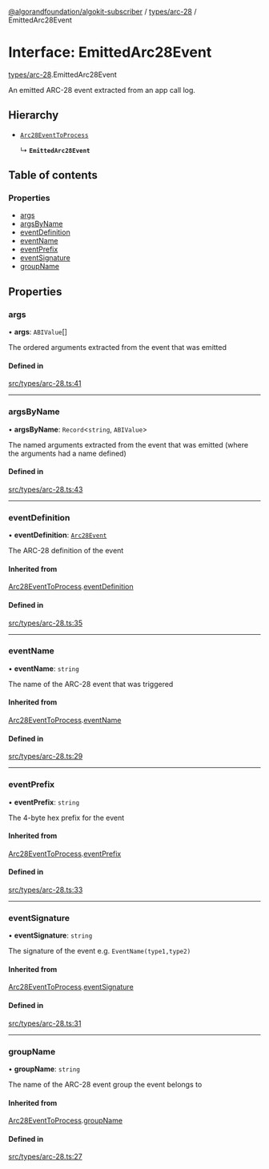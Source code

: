 [@algorandfoundation/algokit-subscriber](../README.md) / [types/arc-28](../modules/types_arc_28.md) / EmittedArc28Event

# Interface: EmittedArc28Event

[types/arc-28](../modules/types_arc_28.md).EmittedArc28Event

An emitted ARC-28 event extracted from an app call log.

## Hierarchy

- [`Arc28EventToProcess`](types_arc_28.Arc28EventToProcess.md)

  ↳ **`EmittedArc28Event`**

## Table of contents

### Properties

- [args](types_arc_28.EmittedArc28Event.md#args)
- [argsByName](types_arc_28.EmittedArc28Event.md#argsbyname)
- [eventDefinition](types_arc_28.EmittedArc28Event.md#eventdefinition)
- [eventName](types_arc_28.EmittedArc28Event.md#eventname)
- [eventPrefix](types_arc_28.EmittedArc28Event.md#eventprefix)
- [eventSignature](types_arc_28.EmittedArc28Event.md#eventsignature)
- [groupName](types_arc_28.EmittedArc28Event.md#groupname)

## Properties

### args

• **args**: `ABIValue`[]

The ordered arguments extracted from the event that was emitted

#### Defined in

[src/types/arc-28.ts:41](https://github.com/lempira/algokit-subscriber-ts/blob/main/src/types/arc-28.ts#L41)

___

### argsByName

• **argsByName**: `Record`\<`string`, `ABIValue`\>

The named arguments extracted from the event that was emitted (where the arguments had a name defined)

#### Defined in

[src/types/arc-28.ts:43](https://github.com/lempira/algokit-subscriber-ts/blob/main/src/types/arc-28.ts#L43)

___

### eventDefinition

• **eventDefinition**: [`Arc28Event`](types_arc_28.Arc28Event.md)

The ARC-28 definition of the event

#### Inherited from

[Arc28EventToProcess](types_arc_28.Arc28EventToProcess.md).[eventDefinition](types_arc_28.Arc28EventToProcess.md#eventdefinition)

#### Defined in

[src/types/arc-28.ts:35](https://github.com/lempira/algokit-subscriber-ts/blob/main/src/types/arc-28.ts#L35)

___

### eventName

• **eventName**: `string`

The name of the ARC-28 event that was triggered

#### Inherited from

[Arc28EventToProcess](types_arc_28.Arc28EventToProcess.md).[eventName](types_arc_28.Arc28EventToProcess.md#eventname)

#### Defined in

[src/types/arc-28.ts:29](https://github.com/lempira/algokit-subscriber-ts/blob/main/src/types/arc-28.ts#L29)

___

### eventPrefix

• **eventPrefix**: `string`

The 4-byte hex prefix for the event

#### Inherited from

[Arc28EventToProcess](types_arc_28.Arc28EventToProcess.md).[eventPrefix](types_arc_28.Arc28EventToProcess.md#eventprefix)

#### Defined in

[src/types/arc-28.ts:33](https://github.com/lempira/algokit-subscriber-ts/blob/main/src/types/arc-28.ts#L33)

___

### eventSignature

• **eventSignature**: `string`

The signature of the event e.g. `EventName(type1,type2)`

#### Inherited from

[Arc28EventToProcess](types_arc_28.Arc28EventToProcess.md).[eventSignature](types_arc_28.Arc28EventToProcess.md#eventsignature)

#### Defined in

[src/types/arc-28.ts:31](https://github.com/lempira/algokit-subscriber-ts/blob/main/src/types/arc-28.ts#L31)

___

### groupName

• **groupName**: `string`

The name of the ARC-28 event group the event belongs to

#### Inherited from

[Arc28EventToProcess](types_arc_28.Arc28EventToProcess.md).[groupName](types_arc_28.Arc28EventToProcess.md#groupname)

#### Defined in

[src/types/arc-28.ts:27](https://github.com/lempira/algokit-subscriber-ts/blob/main/src/types/arc-28.ts#L27)
